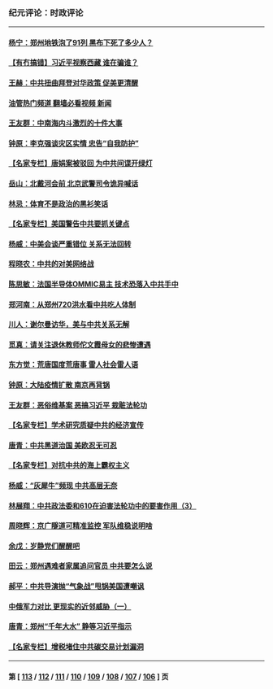 ### 纪元评论：时政评论
---
#### [杨宁：郑州地铁泡了91列 黑布下死了多少人？](../../pages/nsc1025/n13117226.md?07280330) 
#### [【有冇搞错】习近平视察西藏 谁在骗谁？](../../pages/nsc1025/n13117035.md?07280330) 
#### [王赫：中共扭曲拜登对华政策 促美更清醒](../../pages/nsc1025/n13117331.md?07280330) 
#### [油管热门频道 翻墙必看视频 新闻](ok?07280330)
#### [王友群：中南海内斗激烈的十件大事](../../pages/nsc1025/n13117328.md?07280330) 
#### [钟原：李克强谈灾区实情 忠告“自我防护”](../../pages/nsc1025/n13117455.md?07280330) 
#### [【名家专栏】唐娟案被驳回 为中共间谍开绿灯](../../pages/nsc1025/n13116304.md?07280330) 
#### [岳山：北戴河会前 北京武警司令诡异喊话](../../pages/nsc1025/n13117210.md?07280330) 
#### [林忌：体育不是政治的黑衫笑话](../../pages/nsc1025/n13116753.md?07280330) 
#### [【名家专栏】美国警告中共要抓关键点](../../pages/nsc1025/n13116376.md?07280330) 
#### [杨威：中美会谈严重错位  关系无法回转](../../pages/nsc1025/n13117107.md?07280330) 
#### [程晓农：中共的对美网络战](../../pages/nsc1025/n13116477.md?07280330) 
#### [陈思敏：法国半导体OMMIC易主 技术恐落入中共手中](../../pages/nsc1025/n13115934.md?07280330) 
#### [郑河南：从郑州720洪水看中共吃人体制](../../pages/nsc1025/n13115417.md?07280330) 
#### [川人：谢尔曼访华，美与中共关系无解](../../pages/nsc1025/n13115273.md?07280330) 
#### [觅真：请关注退休教师佗文霞母女的悲惨遭遇](../../pages/nsc1025/n13115212.md?07280330) 
#### [东方觉：荒唐国度荒唐事 雷人社会雷人语](../../pages/nsc1025/n13114781.md?07280330) 
#### [钟原：大陆疫情扩散 南京再背锅](../../pages/nsc1025/n13114813.md?07280330) 
#### [王友群：恶俗维基案 恶搞习近平 栽赃法轮功](../../pages/nsc1025/n13114834.md?07280330) 
#### [【名家专栏】学术研究质疑中共的经济宣传](../../pages/nsc1025/n13113721.md?07280330) 
#### [唐青：中共黑道治国 美欧忍无可忍](../../pages/nsc1025/n13114789.md?07280330) 
#### [【名家专栏】对抗中共的海上霸权主义](../../pages/nsc1025/n13114059.md?07280330) 
#### [杨威：“灰犀牛”频现 中共高层无奈](../../pages/nsc1025/n13114464.md?07280330) 
#### [林展翔：中共政法委和610在迫害法轮功中的要害作用（3）](../../pages/nsc1025/n13113686.md?07280330) 
#### [周晓辉：京广隧道可精准监控 军队维稳说明啥](../../pages/nsc1025/n13112496.md?07280330) 
#### [余戊：岁静党们醒醒吧](../../pages/nsc1025/n13113510.md?07280330) 
#### [田云：郑州遇难者家属追问官员 中共要怎么说](../../pages/nsc1025/n13113067.md?07280330) 
#### [郝平：中共导演抛“气象战”甩锅美国遭嘲讽](../../pages/nsc1025/n13112762.md?07280330) 
#### [中俄军力对比 更现实的近邻威胁（一）](../../pages/nsc1025/n13112660.md?07280330) 
#### [唐青：郑州“千年大水” 静等习近平指示](../../pages/nsc1025/n13112778.md?07280330) 
#### [【名家专栏】增税堵住中共碳交易计划漏洞](../../pages/nsc1025/n13112175.md?07280330) 

---
#### 第 [ [113](./113.md?07280330) / [112](./112.md?07280330) / [111](./111.md?07280330) / [110](./110.md?07280330) / [109](./109.md?07280330) / [108](./108.md?07280330) / [107](./107.md?07280330) / [106](./106.md?07280330) ] 页
